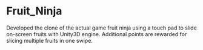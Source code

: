# Fruit_Ninja
 Developed the clone of the actual game fruit ninja using a touch pad to slide on-screen fruits with Unity3D engine. Additional points are rewarded for slicing multiple fruits in one swipe.


